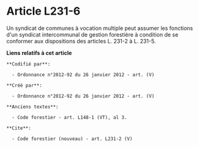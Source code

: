 # Article L231-6

Un syndicat de communes à vocation multiple peut assumer les fonctions d'un syndicat intercommunal de gestion forestière à
condition de se conformer aux dispositions des articles L. 231-2 à L. 231-5.

**Liens relatifs à cet article**

	**Codifié par**:

	  - Ordonnance n°2012-92 du 26 janvier 2012 - art. (V)

	**Créé par**:

	  - Ordonnance n°2012-92 du 26 janvier 2012 - art. (V)

	**Anciens textes**:

	  - Code forestier - art. L148-1 (VT), al 3.

	**Cite**:

	  - Code forestier (nouveau) - art. L231-2 (V)
